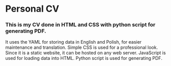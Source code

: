 # Personal CV

### This is my CV done in HTML and CSS with python script for generating PDF.

It uses the YAML for storing data in English and Polish, for easier maintenance and translation.
Simple CSS is used for a professional look.
Since it is a static website, it can be hosted on any web server. JavaScript is used for loading data into HTML.
Python script is used for generating PDF. 